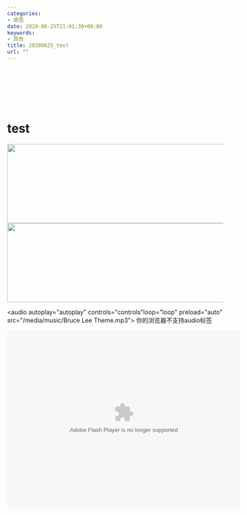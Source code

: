 ```yaml
---
categories:
- 感悟
date: 2020-06-25T21:01:30+08:00
keywords:
- 其他
title: 20200625_test
url: ""
---
```

<br/>
<br/>
<br/>
<br/>
<br/>

# test

<img src="http://sunduoze.github.io/media/note_img/Adrenaline_chemical_structure.png" width="609px" height="184px"/>
</div>


<div>
    <img src="/media/competition_img/合理布局降低EMI.png" width="609px" height="184px"/>
</div>

<!-- http://www.youyax.com/wailian/外部链接 iframe -->
<!-- <iframe frameborder="no" border="0" marginwidth="0" marginheight="0" width=330 height=65 src="http://music.163.com/song/media/outer/url?id=145586.mp3"></iframe>
 -->

<!-- <iframe frameborder="no" border="0" marginwidth="0" marginheight="0" width=430 height=86 src="//music.163.com/outchain/player?type=2&id=114389&auto=0&height=66"></iframe> -->

<audio autoplay="autoplay" controls="controls"loop="loop" preload="auto"
            src="/media/music/Bruce Lee Theme.mp3">
      你的浏览器不支持audio标签
</audio>

<script type="text/javascript" src="http://www.xiami.com/widget/player-single?uid=32329501&sid=1776238762&mode=js"></script>

<embed height="415" width="544" quality="high" allowfullscreen="true" type="application/x-shockwave-flash" src="//static.hdslb.com/miniloader.swf" flashvars="aid=8506694&page=1" pluginspage="//www.adobe.com/shockwave/download/download.cgi?P1_Prod_Version=ShockwaveFlash"></embed>